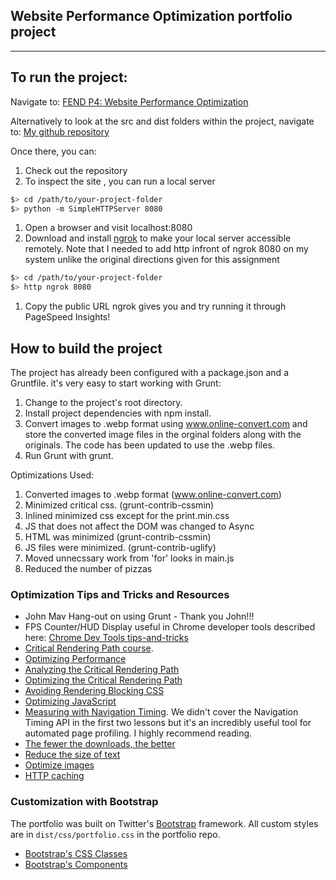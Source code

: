 ## Website Performance Optimization portfolio project

----
## To run the project:
Navigate to:  [FEND P4: Website Performance Optimization](http://eee003.github.io/frontend-nanodegree-mobile-portfolio/dist/)


Alternatively to look at the src and dist folders within the project, 
navigate to: [My github repository](https://github.com/eee003/frontend-nanodegree-mobile-portfolio)

Once there, you can:
1. Check out the repository
2. To inspect the site , you can run a local server

```bash
$> cd /path/to/your-project-folder
$> python -m SimpleHTTPServer 8080
```

1. Open a browser and visit localhost:8080
2. Download and install [ngrok](https://ngrok.com/) to make your local server accessible remotely.  Note that I needed to add http infront of ngrok 8080 on my system unlike the original directions given for this assignment

``` bash
$> cd /path/to/your-project-folder
$> http ngrok 8080
```

1. Copy the public URL ngrok gives you and try running it through PageSpeed Insights! 


## How to build the project 

The project has already been configured with a package.json and a Gruntfile. it's very easy to start working with Grunt:

1. Change to the project's root directory.
2. Install project dependencies with npm install.
3. Convert images to .webp format using www.online-convert.com and store the converted image files in the orginal folders along with the originals.  The code has been updated to use the .webp files.
4. Run Grunt with grunt.


Optimizations Used:
1. Converted images to .webp format (www.online-convert.com)
2. Minimized critical css. (grunt-contrib-cssmin)
3. Inlined minimized css except for the print.min.css
4. JS that does not affect the DOM was changed to Async
5. HTML was minimized (grunt-contrib-cssmin)
6. JS files were minimized. (grunt-contrib-uglify)
7. Moved unnecssary work from 'for' looks in main.js
8. Reduced the number of pizzas


### Optimization Tips and Tricks and Resources
* John Mav Hang-out on using Grunt - Thank you John!!!
* FPS Counter/HUD Display useful in Chrome developer tools described here: [Chrome Dev Tools tips-and-tricks](https://developer.chrome.com/devtools/docs/tips-and-tricks)
* [Critical Rendering Path course](https://www.udacity.com/course/ud884).
* [Optimizing Performance](https://developers.google.com/web/fundamentals/performance/ "web performance")
* [Analyzing the Critical Rendering Path](https://developers.google.com/web/fundamentals/performance/critical-rendering-path/analyzing-crp.html "analyzing crp")
* [Optimizing the Critical Rendering Path](https://developers.google.com/web/fundamentals/performance/critical-rendering-path/optimizing-critical-rendering-path.html "optimize the crp!")
* [Avoiding Rendering Blocking CSS](https://developers.google.com/web/fundamentals/performance/critical-rendering-path/render-blocking-css.html "render blocking css")
* [Optimizing JavaScript](https://developers.google.com/web/fundamentals/performance/critical-rendering-path/adding-interactivity-with-javascript.html "javascript")
* [Measuring with Navigation Timing](https://developers.google.com/web/fundamentals/performance/critical-rendering-path/measure-crp.html "nav timing api"). We didn't cover the Navigation Timing API in the first two lessons but it's an incredibly useful tool for automated page profiling. I highly recommend reading.
* <a href="https://developers.google.com/web/fundamentals/performance/optimizing-content-efficiency/eliminate-downloads.html">The fewer the downloads, the better</a>
* <a href="https://developers.google.com/web/fundamentals/performance/optimizing-content-efficiency/optimize-encoding-and-transfer.html">Reduce the size of text</a>
* <a href="https://developers.google.com/web/fundamentals/performance/optimizing-content-efficiency/image-optimization.html">Optimize images</a>
* <a href="https://developers.google.com/web/fundamentals/performance/optimizing-content-efficiency/http-caching.html">HTTP caching</a>

### Customization with Bootstrap
The portfolio was built on Twitter's <a href="http://getbootstrap.com/">Bootstrap</a> framework. All custom styles are in `dist/css/portfolio.css` in the portfolio repo.

* <a href="http://getbootstrap.com/css/">Bootstrap's CSS Classes</a>
* <a href="http://getbootstrap.com/components/">Bootstrap's Components</a>

